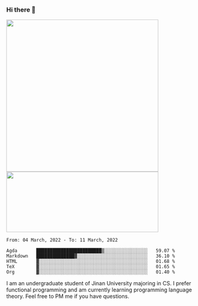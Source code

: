 ### Hi there 👋

<!--
**pe200012/pe200012** is a ✨ _special_ ✨ repository because its `README.md` (this file) appears on your GitHub profile.

Here are some ideas to get you started:

- 🔭 I’m currently working on ...
- 🌱 I’m currently learning ...
- 👯 I’m looking to collaborate on ...
- 🤔 I’m looking for help with ...
- 💬 Ask me about ...
- 📫 How to reach me: ...
- 😄 Pronouns: ...
- ⚡ Fun fact: ...
-->
<p>
    <img width="400em" src="https://github-readme-stats.vercel.app/api?username=pe200012&show_icons=true&icon_color=f44336&title_color=757de8">
    <img width="400em" height="159em" src="https://github-readme-stats.vercel.app/api/top-langs/?username=pe200012&hide=html,cmake,css&title_color=757de8&layout=compact">
</p>

<!--START_SECTION:waka-->
```text
From: 04 March, 2022 - To: 11 March, 2022

Agda       ████████████████████████▒░░░░░░░░░░░░░░░░   59.07 % 
Markdown   ██████████████▓░░░░░░░░░░░░░░░░░░░░░░░░░░   36.10 % 
HTML       ▓░░░░░░░░░░░░░░░░░░░░░░░░░░░░░░░░░░░░░░░░   01.68 % 
TeX        ▓░░░░░░░░░░░░░░░░░░░░░░░░░░░░░░░░░░░░░░░░   01.65 % 
Org        ▓░░░░░░░░░░░░░░░░░░░░░░░░░░░░░░░░░░░░░░░░   01.40 % 
```
<!--END_SECTION:waka-->

I am an undergraduate student of Jinan University majoring in CS. I prefer functional programming and am currently learning programming language theory. Feel free to PM me if you have questions.
